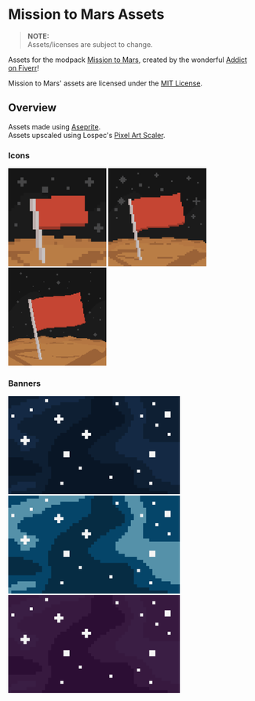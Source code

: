 <!-- markdownlint-disable MD033 -->
<!-- markdownlint-disable MD009 -->

# Mission to Mars Assets

> **NOTE:**  
> Assets/licenses are subject to change.

Assets for the modpack [Mission to Mars](http://modrinth.com/modpack/mission-to-mars),
created by the wonderful [Addict on Fiverr](https://www.fiverr.com/yahya_km)!

Mission to Mars' assets are licensed under the [MIT License](/LICENSE).

## Overview

Assets made using [Aseprite](https://www.aseprite.org/).  
Assets upscaled using Lospec's [Pixel Art Scaler](https://lospec.com/pixel-art-scaler/).

### Icons

<img
    src="./assets/icon/small_512x.png"
    alt="Mission to Mars icon (small)"
    title="Mission to Mars icon (small)"
    height="200"
/>
<img
    src="./assets/icon/medium_512x.png"
    alt="Mission to Mars icon (medium)"
    title="Mission to Mars icon (medium)"
    height="200"
/>
<img
    src="./assets/icon/large_512x.png"
    alt="Mission to Mars icon (large)"
    title="Mission to Mars icon (large)"
    height="200"
/>

### Banners

<img
    src="./assets/banner/blue_512x.png"
    alt="Mission to Mars banner (blue)"
    title="Mission to Mars banner (blue)"
    height="200"
/>  
<img
    src="./assets/banner/light_blue_512x.png"
    alt="Mission to Mars banner (light blue)"
    title="Mission to Mars banner (light blue)"
    height="200"
/>  
<img
    src="./assets/banner/purple_512x.png"
    alt="Mission to Mars banner (purple)"
    title="Mission to Mars banner (purple)"
    height="200"
/>
